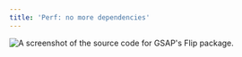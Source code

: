 ```yaml
---
title: 'Perf: no more dependencies'
---
```


![A screenshot of the source code for GSAP's Flip package.](../images/gsap%20flip.avif)
